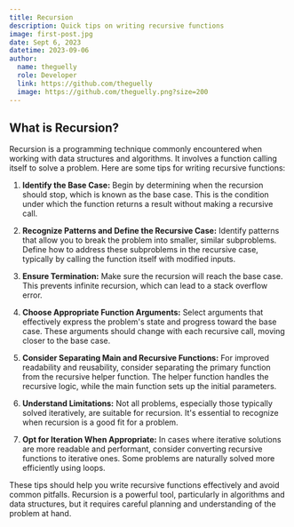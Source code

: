 ```yaml
---
title: Recursion
description: Quick tips on writing recursive functions
image: first-post.jpg
date: Sept 6, 2023
datetime: 2023-09-06
author:
  name: theguelly
  role: Developer
  link: https://github.com/theguelly
  image: https://github.com/theguelly.png?size=200
---
```

## What is Recursion?
Recursion is a programming technique commonly encountered when working with data structures and algorithms. It involves a function calling itself to solve a problem. Here are some tips for writing recursive functions:

1. **Identify the Base Case:** Begin by determining when the recursion should stop, which is known as the base case. This is the condition under which the function returns a result without making a recursive call.

2. **Recognize Patterns and Define the Recursive Case:** Identify patterns that allow you to break the problem into smaller, similar subproblems. Define how to address these subproblems in the recursive case, typically by calling the function itself with modified inputs.

3. **Ensure Termination:** Make sure the recursion will reach the base case. This prevents infinite recursion, which can lead to a stack overflow error.

4. **Choose Appropriate Function Arguments:** Select arguments that effectively express the problem's state and progress toward the base case. These arguments should change with each recursive call, moving closer to the base case.

5. **Consider Separating Main and Recursive Functions:** For improved readability and reusability, consider separating the primary function from the recursive helper function. The helper function handles the recursive logic, while the main function sets up the initial parameters.

6. **Understand Limitations:** Not all problems, especially those typically solved iteratively, are suitable for recursion. It's essential to recognize when recursion is a good fit for a problem.

7. **Opt for Iteration When Appropriate:** In cases where iterative solutions are more readable and performant, consider converting recursive functions to iterative ones. Some problems are naturally solved more efficiently using loops.

These tips should help you write recursive functions effectively and avoid common pitfalls. Recursion is a powerful tool, particularly in algorithms and data structures, but it requires careful planning and understanding of the problem at hand.
